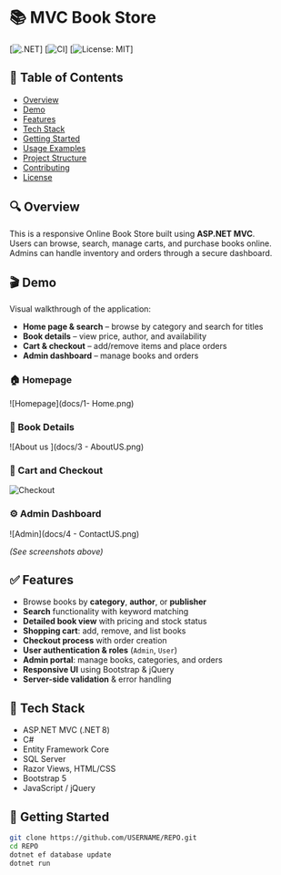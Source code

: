 # 📚 MVC Book Store

[![.NET](https://img.shields.io/badge/.NET-8.0-blue?logo=dotnet)]
[![CI](https://img.shields.io/github/actions/workflow/status/USERNAME/REPO/ci.yml?label=CI&branch=main)]
[![License: MIT](https://img.shields.io/badge/License-MIT-green.svg)]

## 📌 Table of Contents

- [Overview](#overview)
- [Demo](#demo)
- [Features](#features)
- [Tech Stack](#tech-stack)
- [Getting Started](#getting-started)
- [Usage Examples](#usage-examples)
- [Project Structure](#project-structure)
- [Contributing](#contributing)
- [License](#license)

## 🔍 Overview

This is a responsive Online Book Store built using **ASP.NET MVC**.  
Users can browse, search, manage carts, and purchase books online.  
Admins can handle inventory and orders through a secure dashboard.

## 🎬 Demo

Visual walkthrough of the application:

- **Home page & search** – browse by category and search for titles
- **Book details** – view price, author, and availability
- **Cart & checkout** – add/remove items and place orders
- **Admin dashboard** – manage books and orders

### 🏠 Homepage

![Homepage](docs/1- Home.png)

### 📖 Book Details

![About us ](docs/3 - AboutUS.png)

### 🛒 Cart and Checkout

![Checkout](docs/cart-checkout.png)

### ⚙️ Admin Dashboard

![Admin](docs/4 - ContactUS.png)

_(See screenshots above)_

## ✅ Features

- Browse books by **category**, **author**, or **publisher**
- **Search** functionality with keyword matching
- **Detailed book view** with pricing and stock status
- **Shopping cart**: add, remove, and list books
- **Checkout process** with order creation
- **User authentication & roles** (`Admin`, `User`)
- **Admin portal**: manage books, categories, and orders
- **Responsive UI** using Bootstrap & jQuery
- **Server-side validation** & error handling

## 🧰 Tech Stack

- ASP.NET MVC (.NET 8)
- C#
- Entity Framework Core
- SQL Server
- Razor Views, HTML/CSS
- Bootstrap 5
- JavaScript / jQuery

## 🚀 Getting Started

```bash
git clone https://github.com/USERNAME/REPO.git
cd REPO
dotnet ef database update
dotnet run
```
